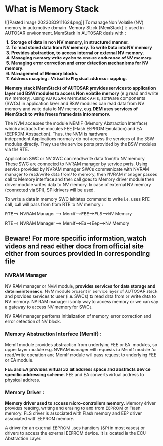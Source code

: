 <h1>What is Memory Stack</h1>
![[Pasted image 20230809111624.png]]
To manage Non Volatile (NV) memory in automotive domain  Memory Stack (MemStack) is used in AUTOSAR environment. MemStack in AUTOSAR deals with :  

 **1. Storage of data in non NV memory, in structured manner.**  
 **2. To read stored data from NV memory. To write Data into NV memory**  
 **3. Provides abstraction, to access internal or external NV memory.**  
 **4. Managing memory write cycles to ensure endurance of NV memory.**  
 **5. Managing error correction and error detection mechanisms for NV memory**.  
 **6. Management of Memory blocks.**  
 **7. Address mapping : Virtual to Physical address mapping**.  

**Memory stack (MemStack) of AUTOSAR provides services to application layer and BSW modules to access Non volatile memory** (e.g read and write NV memory). Using AUTOSAR MemStack APIs, software components (SWCs) in application layer and BSW modules can read data from NV memory and write data to NV memory, **e.g. DEM uses services of MemStack to write freeze frame data into memory.**

The NVM accesses the module MEMIF (Memory Abstraction Interface) which abstracts the modules FEE (Flash EEPROM Emulation) and EA (EEPROM Abstraction). Thus, the NVM is hardware independent.Applications normally do not access the services of the BSW modules directly. They use the service ports provided by the BSW modules via the RTE.  
  
Application SWC or NV SWC can read/write data from/to NV memory. These SWC are connected to NVRAM manager by service ports. Using service provided by NVRAM manager SWCs communicate with NVRAM manager to read/write data from/ to memory, then NVRAM manager passes call to Memory interface and then call goes to Memory driver module then driver module writes data to NV memory. In case of external NV memory (connected via SPI), SPI drivers will be used.  
  

To write a data in memory SWC initiates command to write i.e. uses RTE call, call will pass from from RTE to NV memory : 

RTE--> NVRAM Manager --> MemIf-->FEE-->FLS-->NV Memory

RTE--> NVRAM Manager --> MemIf-->Ea-->Eep-->NV Memory

<h2>Beware! For more specific information, watch videos and read either docs from official site either from sources provided in corresponding file</h2>

###  NVRAM Manager

NV RAM manager or NvM module, **provides services for data storage and data maintenance**. NvM module present in service layer of AUTOSAR stack and provides services to user (i.e. SWCs) to read data from or write data to NV memory. NV RAM manager is only way to access memory or we can say a gateway to access NV memory for SWCs.  
  
NV RAM manager performs initialization of memory, error correction and error detection of NV block. 

###  Memory Abstraction Interface (MemIf) :

MemIf module provides abstraction from underlying FEE or EA  modules, so upper layer module e.g. NVRAM manager will requests to MemIf module for read/write operation and MemIf module will pass request to underlying FEE or EA module.  
  
**FEE and EA provides virtual 32 bit address space and abstracts device specific addressing scheme**. FEE and EA converts virtual address to physical address.

###  Memory Driver :

**Memory driver used to access micro-controllers memory.** Memory driver provides reading, writing and erasing to and from EEPROM or Flash memory. FLS driver is associated with Flash memory and EEP driver associated with EEPROM memory.  
  
A driver for an external EEPROM uses handlers (SPI in most cases) or drivers to access the external EEPROM device. It is located in the ECU Abstraction Layer.
